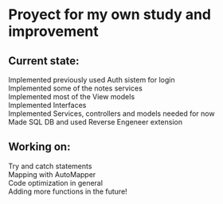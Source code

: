 # Proyect for my own study and improvement

## Current state:

Implemented previously used Auth sistem for login<br/>
Implemented some of the notes services<br/>
Implemented most of the View models<br/>
Implemented Interfaces<br/>
Implemented Services, controllers and models needed for now<br/>
Made SQL DB and used Reverse Engeneer extension<br/>

## Working on:

Try and catch statements<br/>
Mapping with AutoMapper <br/>
Code optimization in general<br/>
Adding more functions in the future!<br/>
